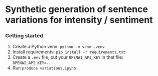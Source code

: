 # Synthetic generation of sentence variations for intensity / sentiment

### Getting started

1. Create a Python venv: `python -m venv .venv`
2. Install requirements: `pip install -r requirements.txt`
3. Create a `.env` file, put your `OPENAI_API_KEY` in that file: `OPENAI_API_KEY=...`
4. Run `produce variations.ipynb`